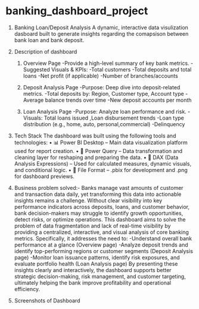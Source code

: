 # banking_dashboard_project 
1. Banking Loan/Deposit Analysis
   A dynamic, interactive data visulization  dasboard built to generate insights regarding the comapsison between bank loan and bank deposit.

2. Description of dashboard
   1. Overview Page
     -Provide a high-level summary of key bank metrics.
     -Suggested Visuals & KPIs:
     -Total customers
     -Total deposits and total loans
     -Net profit (if applicable)
     -Number of branches/accounts

   2. Deposit Analysis Page
     -Purpose: Deep dive into deposit-related metrics.
     -Total deposits by: Region, Customer type, Account type
     -Average balance trends over time
     -New deposit accounts per month

   3. Loan Analysis Page
     -Purpose: Analyze loan performance and risk.
     -Visuals: Total loans issued ,Loan disbursement trends
     -Loan type distribution (e.g., home, auto, personal,commercial)
     -Delinquency

3. Tech Stack
 The dashboard was built using the following tools and technologies:
• 📊 Power BI Desktop – Main data visualization platform used for report creation.
• 📂 Power Query – Data transformation and cleaning layer for reshaping and preparing the data.
• 🧠 DAX (Data Analysis Expressions) – Used for calculated measures, dynamic visuals, and conditional logic.
• 📁 File Format – .pbix for development and .png for dashboard previews.

4. Business problem solved:-
   Banks manage vast amounts of customer and transaction data daily, yet transforming this data into actionable insights remains a challenge. Without clear visibility into      key performance indicators across deposits, loans, and customer behavior, bank decision-makers may struggle to identify growth opportunities, detect risks, or optimize       operations.
   This dashboard aims to solve the problem of data fragmentation and lack of real-time visibility by providing a centralized, interactive, and visual analysis of core          banking metrics. Specifically, it addresses the need to:
   -Understand overall bank performance at a glance (Overview page)
   -Analyze deposit trends and identify top-performing regions or customer segments (Deposit Analysis page)
   -Monitor loan issuance patterns, identify risk exposures, and evaluate portfolio health (Loan Analysis page)
By presenting these insights clearly and interactively, the dashboard supports better strategic decision-making, risk management, and customer targeting, ultimately helping the bank improve profitability and operational efficiency.

5. Screenshots of Dashboard
   

   

